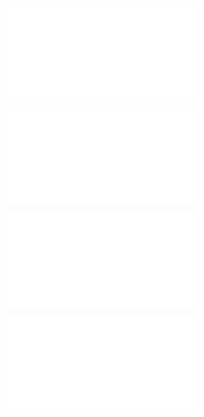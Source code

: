 ![1.nginx的安装](1.nginx的安装.md)

![2.nginx目录结构](2.nginx目录结构.md)

![3.nginx常用命令](3.nginx常用命令.md)

![4.nginx配置文件](4.nginx配置文件.md)